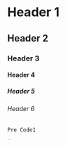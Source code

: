 <h1>Header 1</h1>
<h2>Header 2</h2>
<h3>Header 3</h3>
<h4>Header 4</h4>
<h5>Header 5</h5>
<h6>Header 6</h6>
<pre><code>Pre Code1</code></pre>
<pre><code style="font-size:10%">Pre Code2</code></pre>
